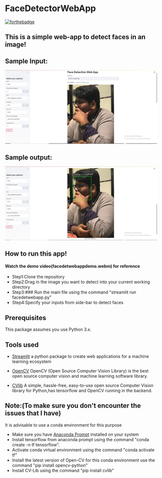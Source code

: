 # FaceDetectorWebApp

[![forthebadge](https://forthebadge.com/images/badges/made-with-python.svg)](https://forthebadge.com)

## This is a simple web-app to detect faces in an image!

## Sample Input:
![alt text](https://github.com/sarnesh444/FaceDetectorWebApp/blob/master/sample-input.JPG)

## Sample output:
![alt text](https://github.com/sarnesh444/FaceDetectorWebApp/blob/master/sample-output.JPG)

## How to run this app!
#### Watch the demo video(facedetwebappdemo.webm) for reference 
* Step1:Clone the repository
* Step2:Drag in the image you want to detect into your current working directory
* Step3:### Run the main file using the command "streamlit run facedetwebapp.py"
* Step4:Specify your inputs from side-bar to detect faces

## Prerequisites

This package assumes you use Python 3.x.

## Tools used

* [Streamlit](https://docs.streamlit.io/en/latest/) a python package to create web applications for a machine learning ecosystem

* [OpenCV](https://opencv.org/) OpenCV (Open Source Computer Vision Library) is the best open source computer vision and machine learning software library.

* [CVlib](https://www.cvlib.net/) A simple, hassle-free, easy-to-use open source Computer Vision library for Python,has tensorflow and OpenCV running in the backend.

## Note:(To make sure you don't encounter the issues that I have)
It is advisable to use a conda environment for this purpose
* Make sure you have [Anaconda Prompt](https://docs.anaconda.com/anaconda/install/windows/) installed on your system
* Install tensorflow from anaconda prompt using the command "conda create -n tf tensorflow".
* Activate conda virtual environment using the command "conda activate tf"
* Install the latest version of Open-CV for this conda environment use the command "pip install opencv-python"
* Install CV-Lib using the command "pip install cvlib"

